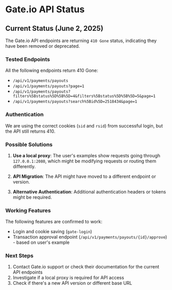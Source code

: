 # Gate.io API Status

## Current Status (June 2, 2025)

The Gate.io API endpoints are returning `410 Gone` status, indicating they have been removed or deprecated.

### Tested Endpoints

All the following endpoints return 410 Gone:
- `/api/v1/payments/payouts`
- `/api/v1/payments/payouts?page=1`
- `/api/v1/payments/payouts?filters%5Bstatus%5D%5B%5D=4&filters%5Bstatus%5D%5B%5D=5&page=1`
- `/api/v1/payments/payouts?search%5Bid%5D=2518434&page=1`

### Authentication

We are using the correct cookies (`sid` and `rsid`) from successful login, but the API still returns 410.

### Possible Solutions

1. **Use a local proxy**: The user's examples show requests going through `127.0.0.1:2080`, which might be modifying requests or routing them differently.

2. **API Migration**: The API might have moved to a different endpoint or version.

3. **Alternative Authentication**: Additional authentication headers or tokens might be required.

### Working Features

The following features are confirmed to work:
- Login and cookie saving (`gate-login`)
- Transaction approval endpoint (`/api/v1/payments/payouts/{id}/approve`) - based on user's example

### Next Steps

1. Contact Gate.io support or check their documentation for the current API endpoints
2. Investigate if a local proxy is required for API access
3. Check if there's a new API version or different base URL